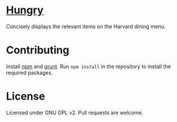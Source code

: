 [Hungry](http://louisrli.github.io/hungry/)
======

Concisely displays the relevant items on the Harvard dining menu.

Contributing
======

Install [npm](https://npmjs.org/) and [grunt](http://gruntjs.com/). Run `npm install`
in the repository to install the required packages. 

License
======
Licensed under GNU GPL v2. Pull requests are welcome.
